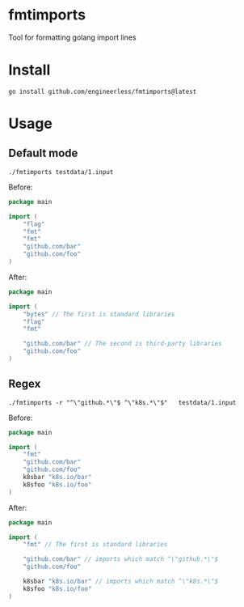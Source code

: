 # fmtimports

Tool for formatting golang import lines

# Install

```shell
go install github.com/engineerless/fmtimports@latest
```

# Usage

## Default mode

```shell
./fmtimports testdata/1.input
```

Before:

```go
package main

import (
	"flag"
	"fmt"
	"fmt"
	"github.com/bar"
	"github.com/foo"
)
```

After:

```go
package main

import (
	"bytes" // The first is standard libraries
	"flag"
	"fmt"

	"github.com/bar" // The second is third-party libraries
	"github.com/foo"
)
```

## Regex

```shell
./fmtimports -r "^\"github.*\"$ ^\"k8s.*\"$"   testdata/1.input
```

Before:

```go
package main

import (
	"fmt"
	"github.com/bar"
	"github.com/foo"
	k8sbar "k8s.io/bar"
	k8sfoo "k8s.io/foo"
)

```

After:

```go
package main

import (
	"fmt" // The first is standard libraries

	"github.com/bar" // imports which match ^\"github.*\"$
	"github.com/foo"

	k8sbar "k8s.io/bar" // imports which match ^\"k8s.*\"$
	k8sfoo "k8s.io/foo"
)

```

